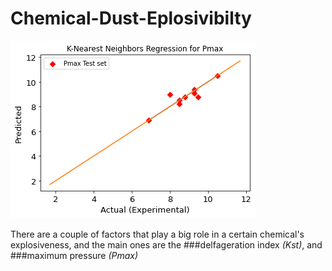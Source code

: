 # Chemical-Dust-Eplosivibilty
![crossVal](https://github.com/Mbazlami/Chemical-Dust-Eplosivibilty-/blob/main/download.png)

There are a couple of factors that play a big role in a certain chemical's explosiveness, and the main ones are the ###delfageration index *(Kst)*, and ###maximum pressure *(Pmax)*
